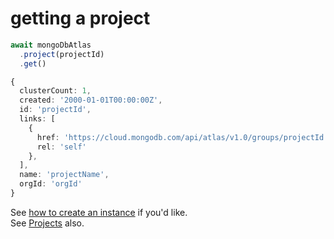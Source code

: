 # getting a project

``` typescript
await mongoDbAtlas
  .project(projectId)
  .get()
```

``` typescript
{
  clusterCount: 1,
  created: '2000-01-01T00:00:00Z',
  id: 'projectId',
  links: [
    {
      href: 'https://cloud.mongodb.com/api/atlas/v1.0/groups/projectId',
      rel: 'self'
    },
  ],
  name: 'projectName',
  orgId: 'orgId'
}
```

See [how to create an instance](./how-to-create-instance.md) if you'd like.  
See [Projects](../Projects.md) also.
